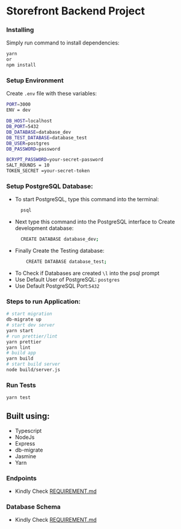 # Storefront Backend Project

### Installing

Simply run command to install dependencies:

```bash
yarn
or
npm install
```

### Setup Environment

Create `.env` file with these variables:

```bash
PORT=3000
ENV = dev

DB_HOST=localhost
DB_PORT=5432
DB_DATABASE=database_dev
DB_TEST_DATABASE=database_test
DB_USER=postgres
DB_PASSWORD=password

BCRYPT_PASSWORD=your-secret-password
SALT_ROUNDS = 10
TOKEN_SECRET =your-secret-token
```
### Setup PostgreSQL Database:
- To start PostgreSQL, type this command into the terminal:
   ```bash
     psql
   ```
- Next type this command into the PostgreSQL interface to Create development database:
  ```bash
    CREATE DATABASE database_dev;
  ```
- Finally Create the Testing database:
    ```bash
        CREATE DATABASE database_test;
    ```
- To Check if Databases are created `\l` into the psql prompt
- Use Default User of PostgreSQL: `postgres`
- Use Default PostgreSQL Port:`5432`
### Steps to run Application:

```bash
# start migration
db-migrate up
# start dev server
yarn start
# run prettier/lint
yarn prettier
yarn lint
# build app
yarn build
# start build server
node build/server.js
```

### Run Tests

```bash
yarn test
```

## Built using:

- Typescript
- NodeJs
- Express
- db-migrate
- Jasmine
- Yarn

### Endpoints

- Kindly Check [REQUIREMENT.md](./REQUIREMENT.md)

### Database Schema

- Kindly Check [REQUIREMENT.md](./REQUIREMENT.md)
